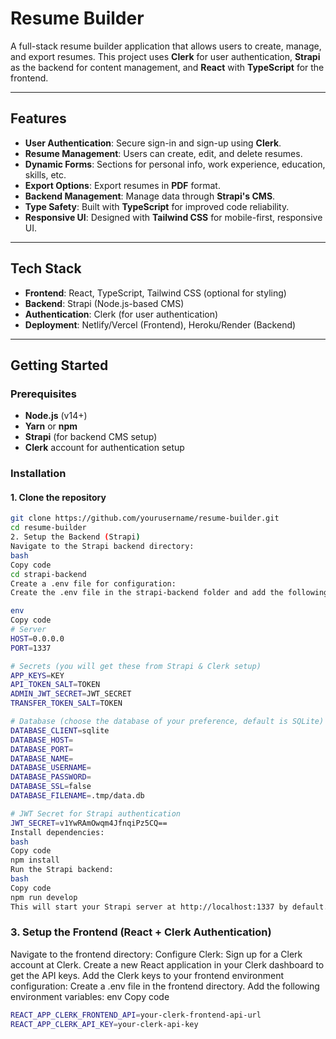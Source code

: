 # Resume Builder

A full-stack resume builder application that allows users to create, manage, and export resumes. This project uses **Clerk** for user authentication, **Strapi** as the backend for content management, and **React** with **TypeScript** for the frontend.

---

## Features

- **User Authentication**: Secure sign-in and sign-up using **Clerk**.
- **Resume Management**: Users can create, edit, and delete resumes.
- **Dynamic Forms**: Sections for personal info, work experience, education, skills, etc.
- **Export Options**: Export resumes in **PDF** format.
- **Backend Management**: Manage data through **Strapi's CMS**.
- **Type Safety**: Built with **TypeScript** for improved code reliability.
- **Responsive UI**: Designed with **Tailwind CSS** for mobile-first, responsive UI.

---

## Tech Stack

- **Frontend**: React, TypeScript, Tailwind CSS (optional for styling)
- **Backend**: Strapi (Node.js-based CMS)
- **Authentication**: Clerk (for user authentication)
- **Deployment**: Netlify/Vercel (Frontend), Heroku/Render (Backend)

---

## Getting Started

### Prerequisites

- **Node.js** (v14+)
- **Yarn** or **npm**
- **Strapi** (for backend CMS setup)
- **Clerk** account for authentication setup

### Installation

#### 1. Clone the repository

```bash
git clone https://github.com/yourusername/resume-builder.git
cd resume-builder
2. Setup the Backend (Strapi)
Navigate to the Strapi backend directory:
bash
Copy code
cd strapi-backend
Create a .env file for configuration:
Create the .env file in the strapi-backend folder and add the following configuration:

env
Copy code
# Server
HOST=0.0.0.0
PORT=1337

# Secrets (you will get these from Strapi & Clerk setup)
APP_KEYS=KEY
API_TOKEN_SALT=TOKEN
ADMIN_JWT_SECRET=JWT_SECRET
TRANSFER_TOKEN_SALT=TOKEN

# Database (choose the database of your preference, default is SQLite)
DATABASE_CLIENT=sqlite
DATABASE_HOST=
DATABASE_PORT=
DATABASE_NAME=
DATABASE_USERNAME=
DATABASE_PASSWORD=
DATABASE_SSL=false
DATABASE_FILENAME=.tmp/data.db

# JWT Secret for Strapi authentication
JWT_SECRET=v1YwRAmOwqm4JfnqiPz5CQ==
Install dependencies:
bash
Copy code
npm install
Run the Strapi backend:
bash
Copy code
npm run develop
This will start your Strapi server at http://localhost:1337 by default.
```
### 3. Setup the Frontend (React + Clerk Authentication)
Navigate to the frontend directory:
Configure Clerk:
Sign up for a Clerk account at Clerk.
Create a new React application in your Clerk dashboard to get the API keys.
Add the Clerk keys to your frontend environment configuration:
Create a .env file in the frontend directory.
Add the following environment variables:
env
Copy code
```bash
REACT_APP_CLERK_FRONTEND_API=your-clerk-frontend-api-url
REACT_APP_CLERK_API_KEY=your-clerk-api-key
```